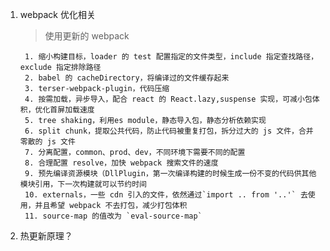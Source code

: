 1.  webpack 优化相关

    > 使用更新的 webpack

         1. 缩小构建目标，loader 的 test 配置指定的文件类型，include 指定查找路径，exclude 指定排除路径
         2. babel 的 cacheDirectory，将编译过的文件缓存起来
         3. terser-webpack-plugin，代码压缩
         4. 按需加载，异步导入，配合 react 的 React.lazy,suspense 实现，可减小包体积，优化首屏加载速度
         5. tree shaking，利用es module，静态导入包，静态分析依赖实现
         6. split chunk，提取公共代码，防止代码被重复打包，拆分过大的 js 文件，合并零散的 js 文件
         7. 分离配置，common、prod、dev，不同环境下需要不同的配置
         8. 合理配置 resolve，加快 webpack 搜索文件的速度
         9. 预先编译资源模块（DllPlugin，第一次编译构建的时候生成一份不变的代码供其他模块引用，下一次构建就可以节约时间
         10. externals，一些 cdn 引入的文件，依然通过`import .. from '..'` 去使用，并且希望 webpack 不去打包，减少打包体积
         11. source-map 的值改为 `eval-source-map`

2.  热更新原理？

